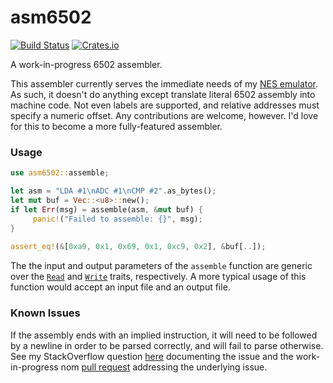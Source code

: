 # asm6502
[![Build Status](https://travis-ci.org/bgourlie/asm6502.svg?branch=master)](https://travis-ci.org/bgourlie/asm6502)
[![Crates.io](https://img.shields.io/crates/v/asm6502.svg)](https://crates.io/crates/asm6502)

A work-in-progress 6502 assembler.

This assembler currently serves the immediate needs of my [NES emulator](https://github.com/bgourlie/rs-nes). As such,
it doesn't do anything except translate literal 6502 assembly into machine code. Not even labels are supported, and
relative addresses must specify a numeric offset. Any contributions are welcome, however. I'd love for this to 
become a more fully-featured assembler.

### Usage

```rust
use asm6502::assemble;

let asm = "LDA #1\nADC #1\nCMP #2".as_bytes();
let mut buf = Vec::<u8>::new();
if let Err(msg) = assemble(asm, &mut buf) {
     panic!("Failed to assemble: {}", msg);
}
 
assert_eq!(&[0xa9, 0x1, 0x69, 0x1, 0xc9, 0x2], &buf[..]);
```

The the input and output parameters of the `assemble` function are generic over the 
[`Read`](https://doc.rust-lang.org/stable/std/io/trait.Read.html) and 
[`Write`](https://doc.rust-lang.org/stable/std/io/trait.Write.html) traits, 
respectively. A more typical usage of this function would accept an input file and an output file.

### Known Issues

If the assembly ends with an implied instruction, it will need to be followed by a newline in order to be parsed
correctly, and will fail to parse otherwise. See my StackOverflow question 
[here](http://stackoverflow.com/q/41658386/547365) documenting the issue and the work-in-progress nom
[pull request](https://github.com/Geal/nom/pull/413) addressing the underlying issue.